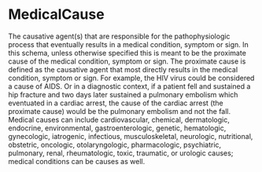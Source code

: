 # MedicalCause

The causative agent(s) that are responsible for the pathophysiologic process that eventually results in a medical condition, symptom or sign. In this schema, unless otherwise specified this is meant to be the proximate cause of the medical condition, symptom or sign. The proximate cause is defined as the causative agent that most directly results in the medical condition, symptom or sign. For example, the HIV virus could be considered a cause of AIDS. Or in a diagnostic context, if a patient fell and sustained a hip fracture and two days later sustained a pulmonary embolism which eventuated in a cardiac arrest, the cause of the cardiac arrest (the proximate cause) would be the pulmonary embolism and not the fall. Medical causes can include cardiovascular, chemical, dermatologic, endocrine, environmental, gastroenterologic, genetic, hematologic, gynecologic, iatrogenic, infectious, musculoskeletal, neurologic, nutritional, obstetric, oncologic, otolaryngologic, pharmacologic, psychiatric, pulmonary, renal, rheumatologic, toxic, traumatic, or urologic causes; medical conditions can be causes as well.
